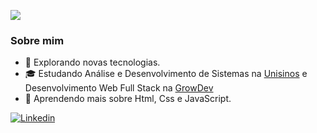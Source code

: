 ![](https://komarev.com/ghpvc/?username=iuricode&color=006bed)

<h3>Sobre mim</h3>

- 🤔 Explorando novas tecnologias.
- 🎓 Estudando Análise e Desenvolvimento de Sistemas na <a href="https://www.unisinos.br/">Unisinos</a> e Desenvolvimento Web Full Stack na <a href="https://www.growdev.com.br/">GrowDev</a>
- 🌱 Aprendendo mais sobre Html, Css e JavaScript.

[![Linkedin](https://img.shields.io/badge/-Gustavo-Provin-blue?style=flat-square&logo=Linkedin&logoColor=white&link=LINK-DO-SEU-LINKEDIN)](www.linkedin.com/in/gustavo-provin-de-melo)
